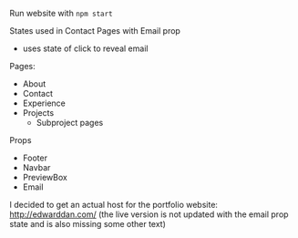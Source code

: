 Run website with 
`npm start`

States used in Contact Pages with Email prop

- uses state of click to reveal email

Pages:
- About
- Contact
- Experience
- Projects
    - Subproject pages

Props
- Footer
- Navbar
- PreviewBox
- Email

I decided to get an actual host for the portfolio website:
http://edwarddan.com/
(the live version is not updated with the email prop state and is also missing some other text)
